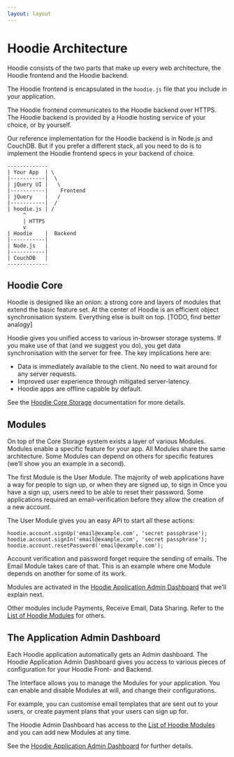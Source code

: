 ```yaml
---
layout: layout
---
```


# Hoodie Architecture

Hoodie consists of the two parts that make up every web architecture, the Hoodie frontend and the Hoodie backend.

The Hoodie frontend is encapsulated in the `hoodie.js` file that you include in your application.

The Hoodie frontend communicates to the Hoodie backend over HTTPS. The Hoodie backend is provided by a Hoodie hosting service of your choice, or by yourself.

Our reference implementation for the Hoodie backend is in Node.js and CouchDB. But if you prefer a different stack, all you need to do is to implement the Hoodie frontend specs in your backend of choice.

    -------------
    | Your App  | \
    |-----------|  \
    | jQuery UI |   \
    |-----------|    Frontend
    | jQuery    |   /
    |-----------|  /
    | hoodie.js | /
         ^
         | HTTPS
         v
    | Hoodie    |  Backend
    |-----------|
    | Node.js   |
    |-----------|
    | CouchDB   |
    -------------


## Hoodie Core

Hoodie is designed like an onion: a strong core and layers of modules that extend the basic feature set. At the center of Hoodie is an efficient object synchronisation system. Everything else is built on top. [TODO, find better analogy]

Hoodie gives you unified access to various in-browser storage systems. If you make use of that (and we suggest you do), you get data synchronisation with the server for free. The key implications here are:

 - Data is immediately available to the client. No need to wait around for any server requests.
 - Improved user experience through mitigated server-latency.
 - Hoodie apps are offline capable by default.

See the [Hoodie Core Storage](core-storage.md) documentation for more details.


## Modules

On top of the Core Storage system exists a layer of various Modules. Modules enable a specific feature for your app. All Modules share the same architecture. Some Modules can depend on others for specific features (we’ll show you an example in a second).

The first Module is the User Module. The majority of web applications have a way for people to sign up, or when they are signed up, to sign in Once you have a sign up, users need to be able to reset their password. Some applications required an email-verification before they allow the creation of a new account.

The User Module gives you an easy API to start all these actions:

    hoodie.account.signUp('email@example.com', 'secret passphrase');
    hoodie.account.signIn('email@example.com', 'secret passphrase');
    hoodie.account.resetPassword('email@example.com');

Account verification and password forget require the sending of emails. The Email Module takes care of that. This is an example where one Module depends on another for some of its work.

Modules are activated in the [Hoodie Application Admin Dashboard]() that we’ll explain next.

Other modules include Payments, Receive Email, Data Sharing. Refer to the [List of Hoodie Modules]() for others.


## The Application Admin Dashboard

Each Hoodie application automatically gets an Admin dashboard. The Hoodie Application Admin Dashboard gives you access to various pieces of configuration for your Hoodie Front- and Backend.

The Interface allows you to manage the Modules for your application. You can enable and disable Modules at will, and change their configurations.

For example, you can customise email templates that are sent out to your users, or create payment plans that your users can sign up for.

The Hoodie Admin Dashboard has access to the [List of Hoodie Modules]() and you can add new Modules at any time.

See the [Hoodie Application Admin Dashboard]() for further details.
